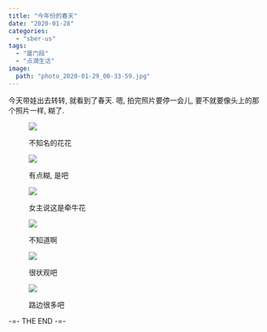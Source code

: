```yaml
---
title: "今年份的春天"
date: "2020-01-28"
categories: 
  - "sber-us"
tags: 
  - "厦门段"
  - "点滴生活"
image:
  path: "photo_2020-01-29_00-33-59.jpg"
---
```


今天带娃出去转转, 就看到了春天. 嗯, 拍完照片要停一会儿, 要不就要像头上的那个照片一样, 糊了.

<figure>

![](/assets/images/photo_2020-01-28_22-51-00-768x1024.jpg)

<figcaption>

不知名的花花

</figcaption>

</figure>

<figure>

![](/assets/images/photo_2020-01-28_22-51-09-768x1024.jpg)

<figcaption>

有点糊, 是吧

</figcaption>

</figure>

<figure>

![](/assets/images/photo_2020-01-28_22-51-15-768x1024.jpg)

<figcaption>

女主说这是牵牛花

</figcaption>

</figure>

<figure>

![](/assets/images/photo_2020-01-29_00-37-39-768x1024.jpg)

<figcaption>

不知道啊

</figcaption>

</figure>

<figure>

![](/assets/images/photo_2020-01-29_00-37-52.jpg)

<figcaption>

很状观吧

</figcaption>

</figure>

<figure>

![](/assets/images/photo_2020-01-29_00-39-13.jpg)

<figcaption>

路边很多吧

</figcaption>

</figure>

\-=- THE END -=-
